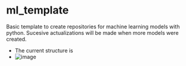# ml_template
Basic template to create repositories for machine learning models with python. Sucesive actualizations will be made when more models were created.
- The current structure is
- ![image](./imgs/tree.png)
